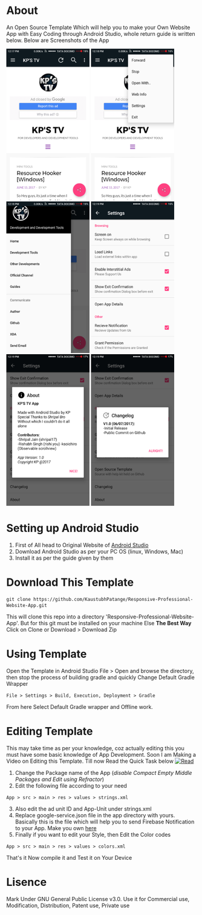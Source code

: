 # About
An Open Source Template Which will help you to make your Own Website App with Easy Coding through Android Studio, whole return guide is written below. Below are Screenshots of the App

<img src="https://github.com/KaustubhPatange/Responsive-Professional-Website-App/raw/master/ScreenShot/screen1.png" width="220" height="400" alt="Image 1">                   <img src="https://github.com/KaustubhPatange/Responsive-Professional-Website-App/raw/master/ScreenShot/screen2.png" width="220" height="400" alt="Image 2">                   <img src="https://github.com/KaustubhPatange/Responsive-Professional-Website-App/raw/master/ScreenShot/screen3.png" width="220" height="400" alt="Image 3"> 
<img src="https://github.com/KaustubhPatange/Responsive-Professional-Website-App/raw/master/ScreenShot/screen4.png" width="220" height="400" alt="Image 4">   <img src="https://github.com/KaustubhPatange/Responsive-Professional-Website-App/raw/master/ScreenShot/screen5.png" width="220" height="400" alt="Image 5">   <img src="https://github.com/KaustubhPatange/Responsive-Professional-Website-App/raw/master/ScreenShot/screen6.png" width="220" height="400" alt="Image 6">
# Setting up Android Studio
1. First of All head to Original Website of <a href="https://developer.android.com/studio/index.html">Android Studio</a>
2. Download Android Studio as per your PC OS (linux, Windows, Mac)
3. Install it as per the guide given by them

# Download This Template
<pre><code>git clone https://github.com/KaustubhPatange/Responsive-Professional-Website-App.git</code></pre>
This will clone this repo into a directory 'Responsive-Professional-Website-App'. But for this git must be installed on your machine
Else <b>The Best Way</b> Click on Clone or Download > Download Zip 

# Using Template
Open the Template in Android Studio File > Open and browse the directory, then stop the process of building gradle and quickly Change Default Gradle Wrapper
<pre><code>File > Settings > Build, Execution, Deployment > Gradle</code></pre>
From here Select Default Gradle wrapper and Offline work.

# Editing Template
This may take time as per your knowledge, coz actually editing this you must have some basic knowledge of App Development. Soon I am Making a Video on Editing this Template. Till now Read the Quick Task below
<a href="https://kpstvhub.com/advancewebview/"><img src="https://townhall.ie/wp-content/uploads/2016/10/Read-more.png" width="100" height="40" alt="Read"></a>
1. Change the Package name of the App (*disable Compact Empty Middle Packages and Edit using Refractor*)
2. Edit the following file according to your need
<pre><code>App > src > main > res > values > strings.xml</code></pre>
3. Also edit the ad unit ID and App-Unit under strings.xml
4. Replace google-service.json file in the app directory with yours. Basically this is the file which will help you to send Firebase Notification to your App. Make you own <a href="https://console.firebase.google.com/">here</a>
5. Finally if you want to edit your Style, then Edit the Color codes 
<pre><code>App > src > main > res > values > colors.xml</code></pre>

That's it Now compile it and Test it on Your Device

# Lisence
Mark Under GNU General Public License v3.0. Use it for Commercial use, Modification, Distribution, Patent use, Private use
